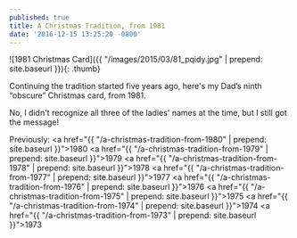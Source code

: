 ```yaml
---
published: true
title: A Christmas Tradition, from 1981
date: '2016-12-15 13:25:20 -0800'
---
```

![1981 Christmas Card]({{ "/images/2015/03/81_pqidy.jpg" | prepend: site.baseurl }}){: .thumb}

Continuing the tradition started five years ago, here's my Dad&rsquo;s ninth
&ldquo;obscure&rdquo; Christmas card, from 1981.<!--more-->

No, I didn't recognize all three of the ladies' names at the time, but I still got the message!

Previously:
<a href="{{ "/a-christmas-tradition-from-1980" | prepend: site.baseurl }}">1980</a>
<a href="{{ "/a-christmas-tradition-from-1979" | prepend: site.baseurl }}">1979</a>
<a href="{{ "/a-christmas-tradition-from-1978" | prepend: site.baseurl }}">1978</a>
<a href="{{ "/a-christmas-tradition-from-1977" | prepend: site.baseurl }}">1977</a>
<a href="{{ "/a-christmas-tradition-from-1976" | prepend: site.baseurl }}">1976</a>
<a href="{{ "/a-christmas-tradition-from-1975" | prepend: site.baseurl }}">1975</a>
<a href="{{ "/a-christmas-tradition-from-1974" | prepend: site.baseurl }}">1974</a>
<a href="{{ "/a-christmas-tradition-from-1973" | prepend: site.baseurl }}">1973</a>
